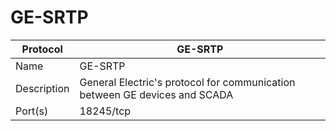# GE-SRTP

| Protocol | GE-SRTP |
|---|---|
| Name | GE-SRTP |
| Description | General Electric's protocol for communication between GE devices and SCADA |
| Port(s) | 18245/tcp |


